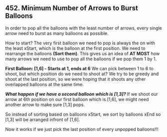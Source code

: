 ## 452. Minimum Number of Arrows to Burst Balloons
In order to pop all the balloons with the least number of arrows, every single arrow need to burst as many balloons as possible.

How to start?
The very first balloon we need to pop is always the on with the least xStart, which is the balloon at the first position. We need to rearrange the balloons **(Sort them)**.
This gives us an idea of **AT MOST** how many arrows we need to use to pop all the balloons if we pop them 1 by 1.

**First Balloon: [1,6] - Starts at 1, ends at 6**
We can pick between 1 to 6 to shoot, but which position do we need to shoot at? We try to be greedy and shoot at the last position, so we were hoping that it shoots any other overlapped balloons at the same time.

***What happen if we have a second balloon which is [1,3]?***
If we shoot our arrow at 6th position on our first balloon which is [1,6], we might need another arrow to make sure [1,3] pops.

So instead of sorting based on balloons xStart, we sort by balloons xEnd so [1,3] will be arranged infront of [1,6].

Now it works if we just pick the last position of every unpopped balloons!!!
